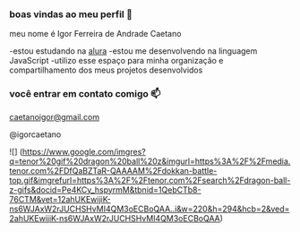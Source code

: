 ### boas vindas ao meu perfil 💙

meu nome é Igor Ferreira de Andrade Caetano

-estou estudando na [alura](https://www.alura.com.br)
-estou me desenvolvendo na linguagem JavaScript
-utilizo esse espaço para minha organização e compartilhamento dos meus projetos desenvolvidos 

### você entrar em contato comigo 📫

caetanoigor@gmail.com

@igorcaetano

![] (https://www.google.com/imgres?q=tenor%20gif%20dragon%20ball%20z&imgurl=https%3A%2F%2Fmedia.tenor.com%2FDfQaBZTaR-QAAAAM%2Fdokkan-battle-top.gif&imgrefurl=https%3A%2F%2Ftenor.com%2Fsearch%2Fdragon-ball-z-gifs&docid=Pe4KCy_hspyrmM&tbnid=1QebCTb8-76CTM&vet=12ahUKEwijiK-ns6WJAxW2rJUCHSHvMI4QM3oECBoQAA..i&w=220&h=294&hcb=2&ved=2ahUKEwijiK-ns6WJAxW2rJUCHSHvMI4QM3oECBoQAA)

